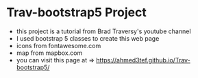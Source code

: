# Trav-bootstrap5 Project 
- this project is a tutorial from Brad Traversy's youtube channel  
- I used bootstrap 5 classes to create this web page 
- icons from fontawesome.com
- map from mapbox.com
- you can visit this page at => https://ahmed3tef.github.io/Trav-bootstrap5/
